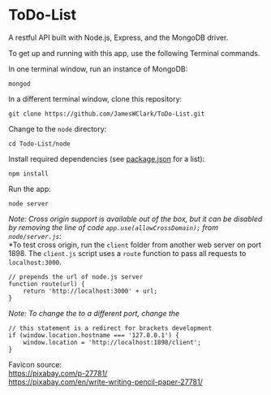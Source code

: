# ToDo-List

A restful API built with Node.js, Express, and the MongoDB driver.  

To get up and running with this app, use the following Terminal commands.

In one terminal window, run an instance of MongoDB:

    mongod

In a different terminal window, clone this repository:

    git clone https://github.com/JamesWClark/ToDo-List.git

Change to the `node` directory:

    cd Todo-List/node

Install required dependencies (see [package.json](https://github.com/JamesWClark/ToDo-List/blob/master/node/package.json) for a list):

    npm install

Run the app:

    node server
    
*Note: Cross origin support is available out of the box, but it can be disabled by removing the line of code `app.use(allowCrossDomain);` from `node/server.js`:*  
*To test cross origin, run the `client` folder from another web server on port 1898. The `client.js` script uses a `route` function to pass all requests to `localhost:3000`.

    // prepends the url of node.js server
    function route(url) {
        return 'http://localhost:3000' + url;
    }
  
*Note: To change the to a different port, change the*

    // this statement is a redirect for brackets development
    if (window.location.hostname === '127.0.0.1') {
        window.location = 'http://localhost:1898/client';
    }
    
  
  
  
  
  
Favicon source:  
https://pixabay.com/p-27781/  
https://pixabay.com/en/write-writing-pencil-paper-27781/  